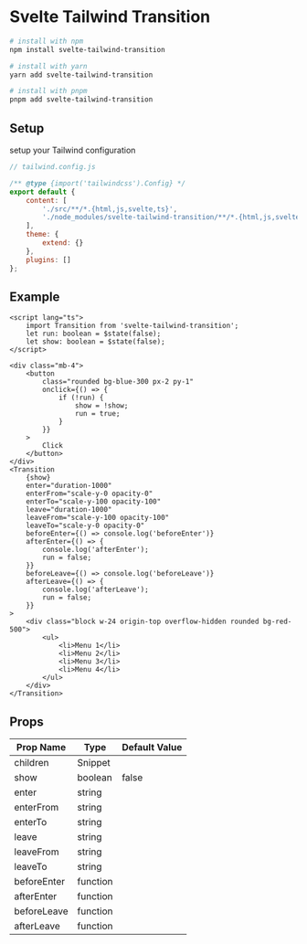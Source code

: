 # Svelte Tailwind Transition

```bash
# install with npm
npm install svelte-tailwind-transition

# install with yarn
yarn add svelte-tailwind-transition

# install with pnpm
pnpm add svelte-tailwind-transition
```

## Setup

setup your Tailwind configuration

```js
// tailwind.config.js

/** @type {import('tailwindcss').Config} */
export default {
	content: [
		'./src/**/*.{html,js,svelte,ts}',
		'./node_modules/svelte-tailwind-transition/**/*.{html,js,svelte,ts}'
	],
	theme: {
		extend: {}
	},
	plugins: []
};
```

## Example

```svelte
<script lang="ts">
	import Transition from 'svelte-tailwind-transition';
	let run: boolean = $state(false);
	let show: boolean = $state(false);
</script>

<div class="mb-4">
	<button
		class="rounded bg-blue-300 px-2 py-1"
		onclick={() => {
			if (!run) {
				show = !show;
				run = true;
			}
		}}
	>
		Click
	</button>
</div>
<Transition
	{show}
	enter="duration-1000"
	enterFrom="scale-y-0 opacity-0"
	enterTo="scale-y-100 opacity-100"
	leave="duration-1000"
	leaveFrom="scale-y-100 opacity-100"
	leaveTo="scale-y-0 opacity-0"
	beforeEnter={() => console.log('beforeEnter')}
	afterEnter={() => {
		console.log('afterEnter');
		run = false;
	}}
	beforeLeave={() => console.log('beforeLeave')}
	afterLeave={() => {
		console.log('afterLeave');
		run = false;
	}}
>
	<div class="block w-24 origin-top overflow-hidden rounded bg-red-500">
		<ul>
			<li>Menu 1</li>
			<li>Menu 2</li>
			<li>Menu 3</li>
			<li>Menu 4</li>
		</ul>
	</div>
</Transition>
```

## Props

| Prop Name   | Type     | Default Value |
| ----------- | -------- | ------------- |
| children    | Snippet  |               |
| show        | boolean  | false         |
| enter       | string   |               |
| enterFrom   | string   |               |
| enterTo     | string   |               |
| leave       | string   |               |
| leaveFrom   | string   |               |
| leaveTo     | string   |               |
| beforeEnter | function |               |
| afterEnter  | function |               |
| beforeLeave | function |               |
| afterLeave  | function |               |
